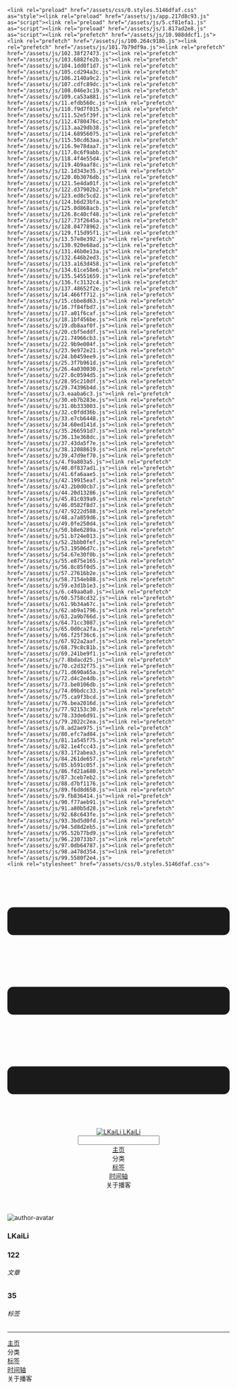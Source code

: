 <!DOCTYPE html>
<html lang="zh-CN">
  <head>
    <meta charset="utf-8">
    <meta name="viewport" content="width=device-width,initial-scale=1">
    <title>Other | LKaiLi</title>
    <meta name="generator" content="VuePress 1.8.2">
    <link rel="icon" href="https://pan.zealsay.com/blog/favicon.ico">
    <script language="javascript" type="text/javascript" src="https://cdn.bootcdn.net/ajax/libs/jquery/3.5.1/jquery.min.js"></script>
    <script language="javascript" type="text/javascript" src="/js/mouseClick.js"></script>
    <script>var _hmt = _hmt || [];
      (function() {
        var hm = document.createElement("script");
        hm.src = "https://hm.baidu.com/hm.js?61498f37b83812e7b85952d5feaaab47";
        var s = document.getElementsByTagName("script")[0]; 
        s.parentNode.insertBefore(hm, s);
      })();</script>
    <meta name="description" content="草 走 🤸 忽略">
    <meta name="viewport" content="width=device-width,initial-scale=1,user-scalable=no">
    
    <link rel="preload" href="/assets/css/0.styles.5146dfaf.css" as="style"><link rel="preload" href="/assets/js/app.217d8c93.js" as="script"><link rel="preload" href="/assets/js/5.cf81efa1.js" as="script"><link rel="preload" href="/assets/js/1.817ad2e8.js" as="script"><link rel="prefetch" href="/assets/js/10.988ddcf1.js"><link rel="prefetch" href="/assets/js/100.264c918b.js"><link rel="prefetch" href="/assets/js/101.7b79df9a.js"><link rel="prefetch" href="/assets/js/102.38f27473.js"><link rel="prefetch" href="/assets/js/103.6882fe2b.js"><link rel="prefetch" href="/assets/js/104.1dd0f1d7.js"><link rel="prefetch" href="/assets/js/105.cd294a3c.js"><link rel="prefetch" href="/assets/js/106.2140a9c2.js"><link rel="prefetch" href="/assets/js/107.cdfc89dc.js"><link rel="prefetch" href="/assets/js/108.046e3c19.js"><link rel="prefetch" href="/assets/js/109.ca53a881.js"><link rel="prefetch" href="/assets/js/11.efdb560c.js"><link rel="prefetch" href="/assets/js/110.f9d7f015.js"><link rel="prefetch" href="/assets/js/111.52e5f39f.js"><link rel="prefetch" href="/assets/js/112.4780476c.js"><link rel="prefetch" href="/assets/js/113.aa29db38.js"><link rel="prefetch" href="/assets/js/114.68956075.js"><link rel="prefetch" href="/assets/js/115.50cd63aa.js"><link rel="prefetch" href="/assets/js/116.9e78daa7.js"><link rel="prefetch" href="/assets/js/117.0c6f9abb.js"><link rel="prefetch" href="/assets/js/118.4f4e55d4.js"><link rel="prefetch" href="/assets/js/119.4b9aaf8c.js"><link rel="prefetch" href="/assets/js/12.1d343e35.js"><link rel="prefetch" href="/assets/js/120.0b3076db.js"><link rel="prefetch" href="/assets/js/121.5e4da01f.js"><link rel="prefetch" href="/assets/js/122.d37902b2.js"><link rel="prefetch" href="/assets/js/123.ed8c5cd2.js"><link rel="prefetch" href="/assets/js/124.b6d23bfa.js"><link rel="prefetch" href="/assets/js/125.0d868acb.js"><link rel="prefetch" href="/assets/js/126.8c40cf48.js"><link rel="prefetch" href="/assets/js/127.73f2645a.js"><link rel="prefetch" href="/assets/js/128.04778962.js"><link rel="prefetch" href="/assets/js/129.f15d95f1.js"><link rel="prefetch" href="/assets/js/13.57e8e392.js"><link rel="prefetch" href="/assets/js/130.920e68ad.js"><link rel="prefetch" href="/assets/js/131.46b0e13a.js"><link rel="prefetch" href="/assets/js/132.646b2ed3.js"><link rel="prefetch" href="/assets/js/133.a163d458.js"><link rel="prefetch" href="/assets/js/134.61ce58e6.js"><link rel="prefetch" href="/assets/js/135.54551659.js"><link rel="prefetch" href="/assets/js/136.fc3132c4.js"><link rel="prefetch" href="/assets/js/137.48652f2e.js"><link rel="prefetch" href="/assets/js/14.466ff712.js"><link rel="prefetch" href="/assets/js/15.cbbe8d63.js"><link rel="prefetch" href="/assets/js/16.7f84fbd7.js"><link rel="prefetch" href="/assets/js/17.a01f6caf.js"><link rel="prefetch" href="/assets/js/18.1bf456be.js"><link rel="prefetch" href="/assets/js/19.db8aaf0f.js"><link rel="prefetch" href="/assets/js/20.cbf5eddf.js"><link rel="prefetch" href="/assets/js/21.74966cb3.js"><link rel="prefetch" href="/assets/js/22.9b9e004f.js"><link rel="prefetch" href="/assets/js/23.9e972e21.js"><link rel="prefetch" href="/assets/js/24.b0459ee9.js"><link rel="prefetch" href="/assets/js/25.3f7b961d.js"><link rel="prefetch" href="/assets/js/26.4a030030.js"><link rel="prefetch" href="/assets/js/27.0c0594d5.js"><link rel="prefetch" href="/assets/js/28.95c210df.js"><link rel="prefetch" href="/assets/js/29.74396b4d.js"><link rel="prefetch" href="/assets/js/3.eaaba6c3.js"><link rel="prefetch" href="/assets/js/30.eb7b283e.js"><link rel="prefetch" href="/assets/js/31.0b333003.js"><link rel="prefetch" href="/assets/js/32.c0fdd36b.js"><link rel="prefetch" href="/assets/js/33.e7cb6448.js"><link rel="prefetch" href="/assets/js/34.60ed141d.js"><link rel="prefetch" href="/assets/js/35.266591d7.js"><link rel="prefetch" href="/assets/js/36.13e368dc.js"><link rel="prefetch" href="/assets/js/37.43da5f7e.js"><link rel="prefetch" href="/assets/js/38.12088619.js"><link rel="prefetch" href="/assets/js/39.47d9ef70.js"><link rel="prefetch" href="/assets/js/4.f9a803a5.js"><link rel="prefetch" href="/assets/js/40.0f837ad1.js"><link rel="prefetch" href="/assets/js/41.6fa6aae5.js"><link rel="prefetch" href="/assets/js/42.19915eaf.js"><link rel="prefetch" href="/assets/js/43.2b0d0cb7.js"><link rel="prefetch" href="/assets/js/44.20d13286.js"><link rel="prefetch" href="/assets/js/45.81c039a9.js"><link rel="prefetch" href="/assets/js/46.0582f8d7.js"><link rel="prefetch" href="/assets/js/47.9222d588.js"><link rel="prefetch" href="/assets/js/48.a7a859d6.js"><link rel="prefetch" href="/assets/js/49.0fe250d4.js"><link rel="prefetch" href="/assets/js/50.b8e6289a.js"><link rel="prefetch" href="/assets/js/51.b724e013.js"><link rel="prefetch" href="/assets/js/52.2bbb0fef.js"><link rel="prefetch" href="/assets/js/53.19506d7c.js"><link rel="prefetch" href="/assets/js/54.67e30f0b.js"><link rel="prefetch" href="/assets/js/55.e875e165.js"><link rel="prefetch" href="/assets/js/56.8c85f0d5.js"><link rel="prefetch" href="/assets/js/57.27616b2e.js"><link rel="prefetch" href="/assets/js/58.7154eb88.js"><link rel="prefetch" href="/assets/js/59.e3d1b1e3.js"><link rel="prefetch" href="/assets/js/6.c49aa0a0.js"><link rel="prefetch" href="/assets/js/60.5758cd32.js"><link rel="prefetch" href="/assets/js/61.9b34a67c.js"><link rel="prefetch" href="/assets/js/62.ab9a1796.js"><link rel="prefetch" href="/assets/js/63.2a9b766d.js"><link rel="prefetch" href="/assets/js/64.71cc3087.js"><link rel="prefetch" href="/assets/js/65.0d0ca2fa.js"><link rel="prefetch" href="/assets/js/66.f25f36c6.js"><link rel="prefetch" href="/assets/js/67.922a2aaf.js"><link rel="prefetch" href="/assets/js/68.79c8c81b.js"><link rel="prefetch" href="/assets/js/69.241be9f1.js"><link rel="prefetch" href="/assets/js/7.8bdacd25.js"><link rel="prefetch" href="/assets/js/70.c2d32f75.js"><link rel="prefetch" href="/assets/js/71.d690a65a.js"><link rel="prefetch" href="/assets/js/72.d4c2e4db.js"><link rel="prefetch" href="/assets/js/73.be0106db.js"><link rel="prefetch" href="/assets/js/74.09bdcc33.js"><link rel="prefetch" href="/assets/js/75.ca9f3bcd.js"><link rel="prefetch" href="/assets/js/76.bea2016d.js"><link rel="prefetch" href="/assets/js/77.92153c30.js"><link rel="prefetch" href="/assets/js/78.33de6d91.js"><link rel="prefetch" href="/assets/js/79.2022c2ea.js"><link rel="prefetch" href="/assets/js/8.ad2ae975.js"><link rel="prefetch" href="/assets/js/80.efc7ad84.js"><link rel="prefetch" href="/assets/js/81.1a545f75.js"><link rel="prefetch" href="/assets/js/82.1e4fcc43.js"><link rel="prefetch" href="/assets/js/83.1f2abea3.js"><link rel="prefetch" href="/assets/js/84.261de657.js"><link rel="prefetch" href="/assets/js/85.b591c05f.js"><link rel="prefetch" href="/assets/js/86.fd21a680.js"><link rel="prefetch" href="/assets/js/87.3ceb7eb2.js"><link rel="prefetch" href="/assets/js/88.d7bf1176.js"><link rel="prefetch" href="/assets/js/89.f6d8d650.js"><link rel="prefetch" href="/assets/js/9.fb836414.js"><link rel="prefetch" href="/assets/js/90.f77aeb91.js"><link rel="prefetch" href="/assets/js/91.a80b5d28.js"><link rel="prefetch" href="/assets/js/92.68c643fe.js"><link rel="prefetch" href="/assets/js/93.3bd5d0fd.js"><link rel="prefetch" href="/assets/js/94.5d8d2eb5.js"><link rel="prefetch" href="/assets/js/95.52b77bd9.js"><link rel="prefetch" href="/assets/js/96.230733b7.js"><link rel="prefetch" href="/assets/js/97.0db64787.js"><link rel="prefetch" href="/assets/js/98.a478d354.js"><link rel="prefetch" href="/assets/js/99.5580f2e4.js">
    <link rel="stylesheet" href="/assets/css/0.styles.5146dfaf.css">
  </head>
  <body>
    <div id="app" data-server-rendered="true"><div class="theme-container no-sidebar" data-v-57e19720><div data-v-57e19720><div id="loader-wrapper" class="loading-wrapper" data-v-d48f4d20 data-v-57e19720 data-v-57e19720><div class="loader-main" data-v-d48f4d20><div data-v-d48f4d20></div><div data-v-d48f4d20></div><div data-v-d48f4d20></div><div data-v-d48f4d20></div></div> <!----> <!----></div> <div class="password-shadow password-wrapper-out" style="display:none;" data-v-89477f7e data-v-57e19720 data-v-57e19720><h3 class="title" style="display:none;" data-v-89477f7e data-v-89477f7e>LKaiLi</h3> <!----> <label id="box" class="inputBox" style="display:none;" data-v-89477f7e data-v-89477f7e><input type="password" value="" data-v-89477f7e> <span data-v-89477f7e>Konck! Knock!</span> <button data-v-89477f7e>OK</button></label> <div class="footer" style="display:none;" data-v-89477f7e data-v-89477f7e><span data-v-89477f7e><i class="iconfont reco-theme" data-v-89477f7e></i> <a target="blank" href="https://vuepress-theme-reco.recoluan.com" data-v-89477f7e>vuePress-theme-reco</a></span> <span data-v-89477f7e><i class="iconfont reco-copyright" data-v-89477f7e></i> <a data-v-89477f7e><span data-v-89477f7e>LKaiLi</span>
            
          <span data-v-89477f7e>2021  - </span>
          2022
        </a></span></div></div> <div class="hide" data-v-57e19720><div data-v-57e19720><div id="smart" class="wrapper-page" style="background-image:url(https://jinyanlong-1305883696.cos.ap-hongkong.myqcloud.com/banner_image/banner_5.jpg);background-position-x:center;background-position-y:center;background-size:cover;background-repeat-x:no-repeat;background-repeat-y:no-repeat;" data-v-57e19720><header class="navbar" data-v-57e19720><div class="sidebar-button"><svg xmlns="http://www.w3.org/2000/svg" aria-hidden="true" role="img" viewBox="0 0 448 512" class="icon"><path fill="currentColor" d="M436 124H12c-6.627 0-12-5.373-12-12V80c0-6.627 5.373-12 12-12h424c6.627 0 12 5.373 12 12v32c0 6.627-5.373 12-12 12zm0 160H12c-6.627 0-12-5.373-12-12v-32c0-6.627 5.373-12 12-12h424c6.627 0 12 5.373 12 12v32c0 6.627-5.373 12-12 12zm0 160H12c-6.627 0-12-5.373-12-12v-32c0-6.627 5.373-12 12-12h424c6.627 0 12 5.373 12 12v32c0 6.627-5.373 12-12 12z"></path></svg></div> <a href="/" class="home-link router-link-active"><img src="/logo.png" alt="LKaiLi" class="logo"> <span class="site-name">LKaiLi</span></a> <div class="links"><div id="dayNightSwitch" class="generalWrapper" data-v-32f44868><a class="click" data-v-32f44868><div class="onOff daySwitch" data-v-32f44868><div class="star star1" data-v-32f44868></div> <div class="star star2" data-v-32f44868></div> <div class="star star3" data-v-32f44868></div> <div class="star star4" data-v-32f44868></div> <div class="star star5" data-v-32f44868></div> <div class="star sky" data-v-32f44868></div> <div class="sunMoon" data-v-32f44868><div class="crater crater1" data-v-32f44868></div> <div class="crater crater2" data-v-32f44868></div> <div class="crater crater3" data-v-32f44868></div> <div class="cloud part1" data-v-32f44868></div> <div class="cloud part2" data-v-32f44868></div></div></div></a></div> <div class="search-box"><i class="iconfont reco-search"></i> <input aria-label="Search" autocomplete="off" spellcheck="false" value=""> <!----></div> <nav class="nav-links can-hide"><div class="nav-item"><a href="/" class="nav-link"><i class="iconfont reco-home"></i>
  主页
</a></div><div class="nav-item"><div class="dropdown-wrapper"><a class="dropdown-title"><span class="title"><i class="iconfont reco-category"></i>
      分类
    </span> <span class="arrow right"></span></a> <ul class="nav-dropdown" style="display:none;"><li class="dropdown-item"><!----> <a href="/categories/JavaScript/" class="nav-link"><i class="iconfont undefined"></i>
  JavaScript
</a></li><li class="dropdown-item"><!----> <a href="/categories/Vue移动头条项目/" class="nav-link"><i class="iconfont undefined"></i>
  Vue移动头条项目
</a></li><li class="dropdown-item"><!----> <a href="/categories/Vue/" class="nav-link"><i class="iconfont undefined"></i>
  Vue
</a></li><li class="dropdown-item"><!----> <a href="/categories/TypeScript/" class="nav-link"><i class="iconfont undefined"></i>
  TypeScript
</a></li><li class="dropdown-item"><!----> <a href="/categories/Vscode/" class="nav-link"><i class="iconfont undefined"></i>
  Vscode
</a></li><li class="dropdown-item"><!----> <a href="/categories/Vue3/" class="nav-link"><i class="iconfont undefined"></i>
  Vue3
</a></li><li class="dropdown-item"><!----> <a href="/categories/RABC/" class="nav-link"><i class="iconfont undefined"></i>
  RABC
</a></li><li class="dropdown-item"><!----> <a href="/categories/小程序/" class="nav-link"><i class="iconfont undefined"></i>
  小程序
</a></li><li class="dropdown-item"><!----> <a href="/categories/axios/" class="nav-link"><i class="iconfont undefined"></i>
  axios
</a></li><li class="dropdown-item"><!----> <a href="/categories/Css/" class="nav-link"><i class="iconfont undefined"></i>
  Css
</a></li><li class="dropdown-item"><!----> <a href="/categories/other/" class="nav-link"><i class="iconfont undefined"></i>
  other
</a></li><li class="dropdown-item"><!----> <a href="/categories/uniapp/" class="nav-link"><i class="iconfont undefined"></i>
  uniapp
</a></li><li class="dropdown-item"><!----> <a href="/categories/three.js/" class="nav-link"><i class="iconfont undefined"></i>
  three.js
</a></li><li class="dropdown-item"><!----> <a href="/categories/vue-element-admin/" class="nav-link"><i class="iconfont undefined"></i>
  vue-element-admin
</a></li></ul></div></div><div class="nav-item"><a href="/tag/" class="nav-link"><i class="iconfont reco-tag"></i>
  标签
</a></div><div class="nav-item"><a href="/timeline/" class="nav-link"><i class="iconfont reco-date"></i>
  时间轴
</a></div><div class="nav-item"><div class="dropdown-wrapper"><a class="dropdown-title"><span class="title"><i class="iconfont reco-other"></i>
      关于播客
    </span> <span class="arrow right"></span></a> <ul class="nav-dropdown" style="display:none;"><li class="dropdown-item"><!----> <a href="/about/" class="nav-link"><i class="iconfont reco-mail"></i>
  关于我
</a></li><li class="dropdown-item"><!----> <a href="/other/" class="nav-link"><i class="iconfont reco-account"></i>
  联系我
</a></li></ul></div></div> <!----></nav></div></header> <div class="sidebar-mask" data-v-57e19720></div> <aside class="sidebar" data-v-57e19720><div class="personal-info-wrapper" data-v-03833281 data-v-57e19720><img src="https://jinyanlong-1305883696.cos.ap-hongkong.myqcloud.com/my_cat.png" alt="author-avatar" class="personal-img" data-v-03833281> <h3 class="name" data-v-03833281>
    LKaiLi
  </h3> <div class="num" data-v-03833281><div data-v-03833281><h3 data-v-03833281>122</h3> <h6 data-v-03833281>文章</h6></div> <div data-v-03833281><h3 data-v-03833281>35</h3> <h6 data-v-03833281>标签</h6></div></div> <hr data-v-03833281></div> <nav class="nav-links"><div class="nav-item"><a href="/" class="nav-link"><i class="iconfont reco-home"></i>
  主页
</a></div><div class="nav-item"><div class="dropdown-wrapper"><a class="dropdown-title"><span class="title"><i class="iconfont reco-category"></i>
      分类
    </span> <span class="arrow right"></span></a> <ul class="nav-dropdown" style="display:none;"><li class="dropdown-item"><!----> <a href="/categories/JavaScript/" class="nav-link"><i class="iconfont undefined"></i>
  JavaScript
</a></li><li class="dropdown-item"><!----> <a href="/categories/Vue移动头条项目/" class="nav-link"><i class="iconfont undefined"></i>
  Vue移动头条项目
</a></li><li class="dropdown-item"><!----> <a href="/categories/Vue/" class="nav-link"><i class="iconfont undefined"></i>
  Vue
</a></li><li class="dropdown-item"><!----> <a href="/categories/TypeScript/" class="nav-link"><i class="iconfont undefined"></i>
  TypeScript
</a></li><li class="dropdown-item"><!----> <a href="/categories/Vscode/" class="nav-link"><i class="iconfont undefined"></i>
  Vscode
</a></li><li class="dropdown-item"><!----> <a href="/categories/Vue3/" class="nav-link"><i class="iconfont undefined"></i>
  Vue3
</a></li><li class="dropdown-item"><!----> <a href="/categories/RABC/" class="nav-link"><i class="iconfont undefined"></i>
  RABC
</a></li><li class="dropdown-item"><!----> <a href="/categories/小程序/" class="nav-link"><i class="iconfont undefined"></i>
  小程序
</a></li><li class="dropdown-item"><!----> <a href="/categories/axios/" class="nav-link"><i class="iconfont undefined"></i>
  axios
</a></li><li class="dropdown-item"><!----> <a href="/categories/Css/" class="nav-link"><i class="iconfont undefined"></i>
  Css
</a></li><li class="dropdown-item"><!----> <a href="/categories/other/" class="nav-link"><i class="iconfont undefined"></i>
  other
</a></li><li class="dropdown-item"><!----> <a href="/categories/uniapp/" class="nav-link"><i class="iconfont undefined"></i>
  uniapp
</a></li><li class="dropdown-item"><!----> <a href="/categories/three.js/" class="nav-link"><i class="iconfont undefined"></i>
  three.js
</a></li><li class="dropdown-item"><!----> <a href="/categories/vue-element-admin/" class="nav-link"><i class="iconfont undefined"></i>
  vue-element-admin
</a></li></ul></div></div><div class="nav-item"><a href="/tag/" class="nav-link"><i class="iconfont reco-tag"></i>
  标签
</a></div><div class="nav-item"><a href="/timeline/" class="nav-link"><i class="iconfont reco-date"></i>
  时间轴
</a></div><div class="nav-item"><div class="dropdown-wrapper"><a class="dropdown-title"><span class="title"><i class="iconfont reco-other"></i>
      关于播客
    </span> <span class="arrow right"></span></a> <ul class="nav-dropdown" style="display:none;"><li class="dropdown-item"><!----> <a href="/about/" class="nav-link"><i class="iconfont reco-mail"></i>
  关于我
</a></li><li class="dropdown-item"><!----> <a href="/other/" class="nav-link"><i class="iconfont reco-account"></i>
  联系我
</a></li></ul></div></div> <!----></nav> <!----> </aside> <div class="password-shadow password-wrapper-in" style="display:none;" data-v-89477f7e data-v-57e19720><h3 class="title" style="display:none;" data-v-89477f7e data-v-89477f7e>Other</h3> <!----> <label id="box" class="inputBox" style="display:none;" data-v-89477f7e data-v-89477f7e><input type="password" value="" data-v-89477f7e> <span data-v-89477f7e>Konck! Knock!</span> <button data-v-89477f7e>OK</button></label> <div class="footer" style="display:none;" data-v-89477f7e data-v-89477f7e><span data-v-89477f7e><i class="iconfont reco-theme" data-v-89477f7e></i> <a target="blank" href="https://vuepress-theme-reco.recoluan.com" data-v-89477f7e>vuePress-theme-reco</a></span> <span data-v-89477f7e><i class="iconfont reco-copyright" data-v-89477f7e></i> <a data-v-89477f7e><span data-v-89477f7e>LKaiLi</span>
            
          <span data-v-89477f7e>2021  - </span>
          2022
        </a></span></div></div></div> <div data-v-57e19720><main class="page" style="padding-right:0;"><div class="page-title" style="display:none;"><h1 class="title"></h1> <div class="page-info" data-v-0efa1f05><i class="iconfont reco-account" data-v-0efa1f05><span data-v-0efa1f05>LKaiLi</span></i> <!----> <i class="iconfont reco-eye" data-v-0efa1f05><span id="/blogs/other/第一篇文章.md" data-flag-title="Your Article Title" class="leancloud-visitors" data-v-0efa1f05><a class="leancloud-visitors-count" style="font-size:.9rem;font-weight:normal;color:#999;"></a></span></i> <!----></div></div> <!----> <footer class="page-edit" style="display:none;"><!----> <!----></footer> <!----> <!----> <!----></main> <!----></div></div></div></div></div><div class="global-ui"><div class="back-to-ceiling" style="right:1rem;bottom:6rem;width:2.5rem;height:2.5rem;border-radius:.25rem;line-height:2.5rem;display:none;" data-v-c6073ba8 data-v-c6073ba8><svg t="1574745035067" viewBox="0 0 1024 1024" version="1.1" xmlns="http://www.w3.org/2000/svg" p-id="5404" class="icon" data-v-c6073ba8><path d="M526.60727968 10.90185116a27.675 27.675 0 0 0-29.21455937 0c-131.36607665 82.28402758-218.69155461 228.01873535-218.69155402 394.07834331a462.20625001 462.20625001 0 0 0 5.36959153 69.94390903c1.00431239 6.55289093-0.34802892 13.13561351-3.76865779 18.80351572-32.63518765 54.11355614-51.75690182 118.55860487-51.7569018 187.94566865a371.06718723 371.06718723 0 0 0 11.50484808 91.98906777c6.53300375 25.50556257 41.68394495 28.14064038 52.69160883 4.22606766 17.37162448-37.73630017 42.14135425-72.50938081 72.80769204-103.21549295 2.18761121 3.04276886 4.15646224 6.24463696 6.40373557 9.22774369a1871.4375 1871.4375 0 0 0 140.04691725 5.34970492 1866.36093723 1866.36093723 0 0 0 140.04691723-5.34970492c2.24727335-2.98310674 4.21612437-6.18497483 6.3937923-9.2178004 30.66633723 30.70611158 55.4360664 65.4791928 72.80769147 103.21549355 11.00766384 23.91457269 46.15860503 21.27949489 52.69160879-4.22606768a371.15156223 371.15156223 0 0 0 11.514792-91.99901164c0-69.36717486-19.13165746-133.82216804-51.75690182-187.92578088-3.42062944-5.66790279-4.76302748-12.26056868-3.76865837-18.80351632a462.20625001 462.20625001 0 0 0 5.36959269-69.943909c-0.00994388-166.08943902-87.32547796-311.81420293-218.6915546-394.09823051zM605.93803103 357.87693858a93.93749974 93.93749974 0 1 1-187.89594924 6.1e-7 93.93749974 93.93749974 0 0 1 187.89594924-6.1e-7z" p-id="5405" data-v-c6073ba8></path><path d="M429.50777625 765.63860547C429.50777625 803.39355007 466.44236686 1000.39046097 512.00932183 1000.39046097c45.56695499 0 82.4922232-197.00623328 82.5015456-234.7518555 0-37.75494459-36.9345906-68.35043303-82.4922232-68.34111062-45.57627738-0.00932239-82.52019037 30.59548842-82.51086798 68.34111062z" p-id="5406" data-v-c6073ba8></path></svg></div><div></div><APlayer audio="" fixed="true" mini="true" theme="#647ea0" loop="loop" order="list" preload="auto" volume="0.3" mutex="true" lrc-type="0" list-folded="true" list-max-height="250" storage-name="vuepress-plugin-meting" id="aplayer-fixed"></APlayer><div id="goTop" class="hide-cat" data-v-bf92849a></div><div class="kanbanniang" data-v-5775ee02><div class="banniang-container" style="display:;" data-v-5775ee02><div class="messageBox" style="right:68px;bottom:190px;display:none;" data-v-5775ee02>
      欢迎来到 LKaiLi
    </div> <div class="operation" style="right:90px;bottom:40px;display:none;" data-v-5775ee02><i class="kbnfont kbn-ban-home ban-home" data-v-5775ee02></i> <i class="kbnfont kbn-ban-message message" data-v-5775ee02></i> <i class="kbnfont kbn-ban-close close" data-v-5775ee02></i> <a target="_blank" href="https://vuepress-theme-reco.recoluan.com/views/plugins/kanbanniang.html" data-v-5775ee02><i class="kbnfont kbn-ban-info info" data-v-5775ee02></i></a> <i class="kbnfont kbn-ban-theme skin" style="display:none;" data-v-5775ee02></i></div> <canvas id="banniang" width="120" height="322" class="live2d" style="right:90px;bottom:-20px;opacity:0.9;" data-v-5775ee02></canvas></div> <div class="showBanNiang" style="display:none;" data-v-5775ee02>
    看板娘
  </div></div></div></div>
    <script src="/assets/js/app.217d8c93.js" defer></script><script src="/assets/js/5.cf81efa1.js" defer></script><script src="/assets/js/1.817ad2e8.js" defer></script>
  </body>
</html>
